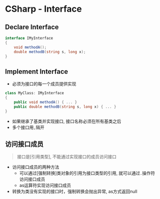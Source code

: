 # CSharp - Interface

## Declare Interface

```csharp
interface IMyInterface
{
    void methodA();
    double methodB(string s, long x);
}
```

## Implement Interface

- 必须为接口的每一个成员提供实现

```csharp
class MyClass: IMyInterface
{
    public void methodA() { ... }
    public double methodB(string s, long x) { ... }
}
```

- 如果继承了基类并实现接口, 接口名称必须在所有基类之后
- 多个接口用`,`隔开

## 访问接口成员

> 接口是[引用类型], 不能通过实现接口的成员访问接口

- 访问接口成员的两种方法
  - 可以通过[强制转换]类对象的引用为接口类型的引用, 就可以通过`.`操作符访问接口成员
  - as运算符实现访问接口成员
- 转换为类没有实现的接口时，强制转换会抛出异常, as方式返回null
